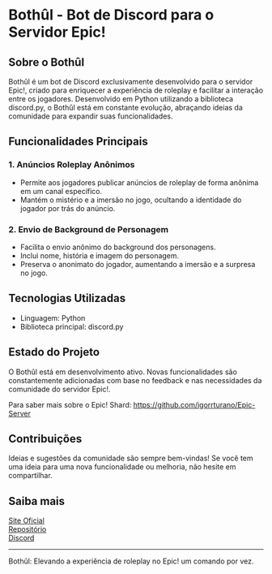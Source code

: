 # Bothûl - Bot de Discord para o Servidor Epic!

## Sobre o Bothûl

Bothûl é um bot de Discord exclusivamente desenvolvido para o servidor Epic!, criado para enriquecer a experiência de roleplay e facilitar a interação entre os jogadores. Desenvolvido em Python utilizando a biblioteca discord.py, o Bothûl está em constante evolução, abraçando ideias da comunidade para expandir suas funcionalidades.

## Funcionalidades Principais

### 1. Anúncios Roleplay Anônimos

- Permite aos jogadores publicar anúncios de roleplay de forma anônima em um canal específico.
- Mantém o mistério e a imersão no jogo, ocultando a identidade do jogador por trás do anúncio.

### 2. Envio de Background de Personagem

- Facilita o envio anônimo do background dos personagens.
- Inclui nome, história e imagem do personagem.
- Preserva o anonimato do jogador, aumentando a imersão e a surpresa no jogo.

## Tecnologias Utilizadas

- Linguagem: Python
- Biblioteca principal: discord.py

## Estado do Projeto

O Bothûl está em desenvolvimento ativo. Novas funcionalidades são constantemente adicionadas com base no feedback e nas necessidades da comunidade do servidor Epic!.

Para saber mais sobre o Epic! Shard: https://github.com/igorrturano/Epic-Server

## Contribuições

Ideias e sugestões da comunidade são sempre bem-vindas! Se você tem uma ideia para uma nova funcionalidade ou melhoria, não hesite em compartilhar.

## Saiba mais

 [Site Oficial](https://epic-shard.com/) <br/>
 [Repositório](https://github.com/igorrturano/Epic-Server) <br/>
 [Discord](https://discord.com/invite/epic-shard)
 
---

Bothûl: Elevando a experiência de roleplay no Epic! um comando por vez.
